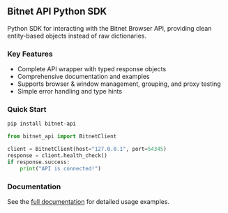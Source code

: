 ## Bitnet API Python SDK

Python SDK for interacting with the Bitnet Browser API, providing clean entity-based objects instead of raw dictionaries.

### Key Features
- Complete API wrapper with typed response objects
- Comprehensive documentation and examples
- Supports browser & window management, grouping, and proxy testing
- Simple error handling and type hints

### Quick Start
```bash
pip install bitnet-api
```
```python
from bitnet_api import BitnetClient

client = BitnetClient(host="127.0.0.1", port=54345)
response = client.health_check()
if response.success:
    print("API is connected!")
```

### Documentation
See the [full documentation](README.md) for detailed usage examples. 